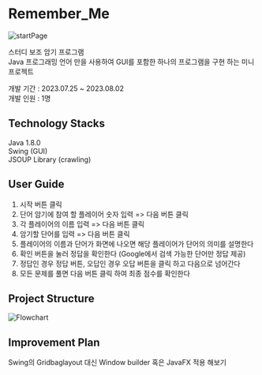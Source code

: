 # **Remember_Me**  

![startPage](https://github.com/JungHoon1039/Remember_Me/assets/91243743/255d7463-5325-436b-bc4e-6507c55e8709)  

스터디 보조 암기 프로그램  
Java 프로그래밍 언어 만을 사용하여 GUI를 포함한 하나의 프로그램을 구현 하는 미니 프로젝트  
  
개발 기간 : 2023.07.25 ~ 2023.08.02  
개발 인원 : 1명  

## **Technology Stacks**  
Java 1.8.0  
Swing (GUI)  
JSOUP Library (crawling)  

## **User Guide**
1. 시작 버튼 클릭
2. 단어 암기에 참여 할 플레이어 숫자 입력 => 다음 버튼 클릭
3. 각 플레이어의 이름 입력 => 다음 버튼 클릭
4. 암기할 단어를 입력 => 다음 버튼 클릭
5. 플레이어의 이름과 단어가 화면에 나오면 해당 플레이어가 단어의 의미를 설명한다
6. 확인 버튼을 눌러 정답을 확인한다 (Google에서 검색 가능한 단어만 정답 제공)
7. 정답인 경우 정답 버튼, 오답인 경우 오답 버튼을 클릭 하고 다음으로 넘어간다
8. 모든 문제를 풀면 다음 버튼 클릭 하여 최종 점수를 확인한다

## **Project Structure**    
![Flowchart](https://github.com/JungHoon1039/Remember_Me/assets/91243743/5d8b276a-534e-49dd-a0ba-a3ee4802b385)

## **Improvement Plan**  
Swing의 Gridbaglayout 대신 Window builder 혹은 JavaFX 적용 해보기  
